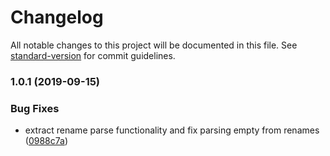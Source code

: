 # Changelog

All notable changes to this project will be documented in this file. See [standard-version](https://github.com/conventional-changelog/standard-version) for commit guidelines.

### 1.0.1 (2019-09-15)


### Bug Fixes

* extract rename parse functionality and fix parsing empty from renames ([0988c7a](https://github.com/codevey/parse-git-numstat/commit/0988c7a))
